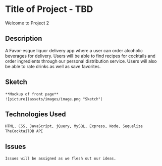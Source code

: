 # Title of Project - TBD

Welcome to Project 2

## Description
A Favor-esque liquor delivery app where a user can order alcoholic beverages for delivery. Users will be able to find recipes for cocktails and order ingredients through our personal distribution service. Users will also be able to rate drinks as well as save favorites.


## Sketch
    **Mockup of front page**
    ![picture](assets/images/image.png "Sketch")
## Technologies Used
    HTML, CSS, JavaScript, jQuery, MySQL, Express, Node, Sequelize
    TheCocktailDB API
## Issues
    Issues will be assigned as we flesh out our ideas.